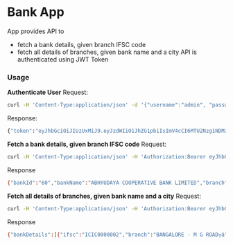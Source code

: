 # Bank App

App provides API to 
  - fetch a bank details, given branch IFSC code
  - fetch all details of branches, given bank name and a city
API is authenticated using JWT Token

### Usage

**Authenticate User** 
Request:
```sh
curl -H 'Content-Type:application/json' -d '{"username":"admin", "password":"admin123"}'  https://blooming-meadow-52246.herokuapp.com/authenticate
```
Response:
```sh
{"token":"eyJhbGciOiJIUzUxMiJ9.eyJzdWIiOiJhZG1pbiIsImV4cCI6MTU2Nzg1NDMzMSwiaWF0IjoxNTY3NDIyMzMxfQ.qPB-wB5VcqD6DJ-Ps8sfG_Bj5mIzYRmm3VDVoEemerDH3m1Yg8kUExqzPikhF51-3xrDRZKcJ6vc641zNgI_uA"}
```
**Fetch a bank details, given branch IFSC code** 
Request:
```sh
curl -H 'Content-Type:application/json' -H 'Authorization:Bearer eyJhbGciOiJIUzUxMiJ9.eyJzdWIiOiJhZG1pbiIsImV4cCI6MTU2Nzg1NDMzMSwiaWF0IjoxNTY3NDIyMzMxfQ.qPB-wB5VcqD6DJ-Ps8sfG_Bj5mIzYRmm3VDVoEemerDH3m1Yg8kUExqzPikhF51-3xrDRZKcJ6vc641zNgI_uA' 'https://blooming-meadow-52246.herokuapp.com/api/bank?ifsc=ABHY0065001&page=0&size=1'
```
Response
```sh
{"bankId":"60","bankName":"ABHYUDAYA COOPERATIVE BANK LIMITED","branch":"RTGS-HO","ifsc":"ABHY0065001","address":"ABHYUDAYA BANK BLDG., B.NO.71, NEHRU NAGAR, KURLA (E), MUMBAI-400024","city":"MUMBAI","district":"GREATER MUMBAI","state":"MAHARASHTRA","status":"Success"}
```
**Fetch all details of branches, given bank name and a city** 
Request:
```sh
curl -H 'Content-Type:application/json' -H 'Authorization:Bearer eyJhbGciOiJIUzUxMiJ9.eyJzdWIiOiJhZG1pbiIsImV4cCI6MTU2Nzg1NDMzMSwiaWF0IjoxNTY3NDIyMzMxfQ.qPB-wB5VcqD6DJ-Ps8sfG_Bj5mIzYRmm3VDVoEemerDH3m1Yg8kUExqzPikhF51-3xrDRZKcJ6vc641zNgI_uA' 'http://blooming-meadow-52246.herokuapp.com/api/banks?bankName=ICICI BANK LIMITED&city=BANGALORE&page=0&size=2'
```
Response
```sh
{"bankDetails":[{"ifsc":"ICIC0000002","branch":"BANGALORE - M G ROAD┬á","bankId":8,"bankName":"ICICI BANK LIMITED","address":"ICICI BANK TOWERS, 1, COMMISSARIAT ROAD, GROUND FLOOR, BANGALORE┬á560025.┬á","city":"BANGALORE","district":"BANGALORE URBAN","state":"KARNATAKA"},{"ifsc":"ICIC0000047","branch":"BANGALORE - KORAMANGALA┬á","bankId":8,"bankName":"ICICI BANK LIMITED","address":"NO:117,KORAMANGALA INDUSTRIAL LAYOUT,VII BLOCK,BANGALORE┬á","city":"BANGALORE","district":"BANGALORE URBAN","state":"KARNATAKA"}],"status":"Success"}
```

